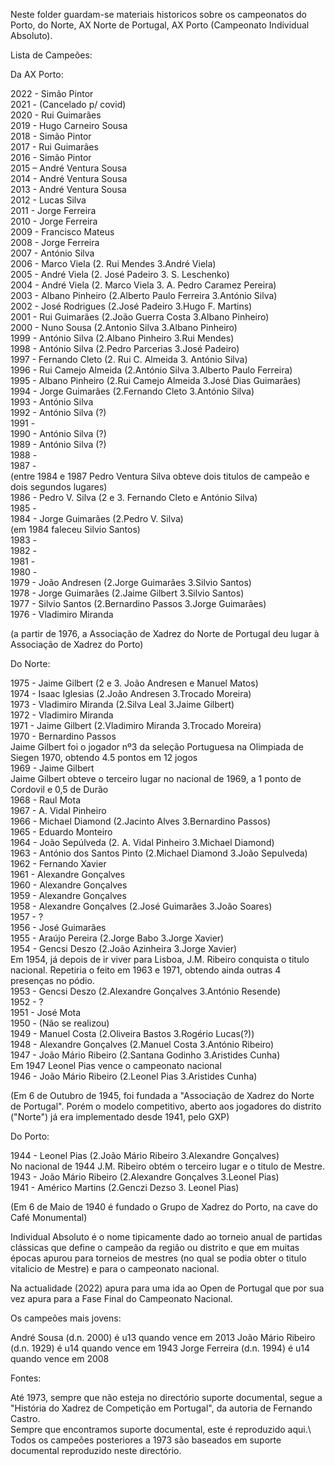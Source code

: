 Neste folder guardam-se materiais historicos sobre os campeonatos do Porto, do Norte, AX Norte de Portugal, AX Porto (Campeonato Individual Absoluto).

Lista de Campeões:

Da AX Porto:

2022 - Simão Pintor\
2021 - (Cancelado p/ covid)\
2020 - Rui Guimarães\
2019 - Hugo Carneiro Sousa\
2018 - Simão Pintor\
2017 - Rui Guimarães\
2016 - Simão Pintor\
2015 – André Ventura Sousa\
2014 - André Ventura Sousa\
2013 - André Ventura Sousa\
2012 - Lucas Silva\
2011 - Jorge Ferreira\
2010 - Jorge Ferreira\
2009 - Francisco Mateus\
2008 - Jorge Ferreira\
2007 - António Silva\
2006 - Marco Viela (2. Rui Mendes 3.André Viela)\
2005 - André Viela (2. José Padeiro 3. S. Leschenko)\
2004 - André Viela (2. Marco Viela 3. A. Pedro Caramez Pereira)\
2003 - Albano Pinheiro (2.Alberto Paulo Ferreira 3.António Silva)\
2002 - José Rodrigues (2.José Padeiro 3.Hugo F. Martins)\
2001 - Rui Guimarães (2.João Guerra Costa 3.Albano Pinheiro)\
2000 - Nuno Sousa (2.Antonio Silva 3.Albano Pinheiro)\
1999 - António Silva (2.Albano Pinheiro 3.Rui Mendes)\
1998 - António Silva (2.Pedro Parcerias 3.José Padeiro)\
1997 - Fernando Cleto (2. Rui C. Almeida 3. António Silva)\
1996 - Rui Camejo Almeida (2.António Silva 3.Alberto Paulo Ferreira)\
1995 - Albano Pinheiro (2.Rui Camejo Almeida 3.José Dias Guimarães)\
1994 - Jorge Guimarães (2.Fernando Cleto 3.António Silva)\
1993 - António Silva\
1992 - António Silva (?)\
1991 - \
1990 - António Silva (?)\
1989 - António Silva (?)\
1988 - \
1987 - \
(entre 1984 e 1987 Pedro Ventura Silva obteve dois titulos de campeão e dois segundos lugares) \
1986 - Pedro V. Silva (2 e 3. Fernando Cleto e António Silva)\
1985 - \
1984 - Jorge Guimarães (2.Pedro V. Silva)\
(em 1984 faleceu Silvio Santos)\
1983 - \
1982 - \
1981 - \
1980 - \
1979 - João Andresen (2.Jorge Guimarães 3.Silvio Santos)\
1978 - Jorge Guimarães (2.Jaime Gilbert 3.Silvio Santos)\
1977 - Silvio Santos (2.Bernardino Passos 3.Jorge Guimarães)\
1976 - Vladimiro Miranda

(a partir de  1976, a Associação de Xadrez do Norte de Portugal deu lugar à Associação de Xadrez do Porto) 

Do Norte:

1975 - Jaime Gilbert (2 e 3. João Andresen e Manuel Matos)\
1974 - Isaac Iglesias (2.João Andresen 3.Trocado Moreira)\
1973 - Vladimiro Miranda (2.Silva Leal 3.Jaime Gilbert)\
1972 - Vladimiro Miranda\
1971 - Jaime Gilbert (2.Vladimiro Miranda 3.Trocado Moreira)\
1970 - Bernardino Passos\
Jaime Gilbert foi o jogador nº3 da seleção Portuguesa na Olimpiada de Siegen 1970, obtendo 4.5 pontos em 12 jogos\
1969 - Jaime Gilbert\
Jaime Gilbert obteve o terceiro lugar no nacional de 1969, a 1 ponto de Cordovil e 0,5 de Durão\
1968 - Raul Mota\
1967 - A. Vidal Pinheiro\
1966 - Michael Diamond (2.Jacinto Alves 3.Bernardino Passos)\
1965 - Eduardo Monteiro\
1964 - João Sepúlveda (2. A. Vidal Pinheiro 3.Michael Diamond)\
1963 - António dos Santos Pinto (2.Michael Diamond 3.João Sepulveda)\
1962 - Fernando Xavier\
1961 - Alexandre Gonçalves\
1960 - Alexandre Gonçalves\
1959 - Alexandre Gonçalves\
1958 - Alexandre Gonçalves (2.José Guimarães 3.João Soares)\
1957 - ?\
1956 - José Guimarães\
1955 - Araújo Pereira (2.Jorge Babo 3.Jorge Xavier)\
1954 - Gencsi Deszo (2.João Azinheira 3.Jorge Xavier)\
Em 1954, já depois de ir viver para Lisboa, J.M. Ribeiro conquista o titulo nacional. Repetiria o feito em 1963 e 1971, obtendo ainda outras 4 presenças no pódio.\
1953 - Gencsi Deszo (2.Alexandre Gonçalves 3.António Resende)\
1952 - ?\
1951 - José Mota\
1950 - (Não se realizou)\
1949 - Manuel Costa (2.Oliveira Bastos 3.Rogério Lucas(?))\
1948 - Alexandre Gonçalves (2.Manuel Costa 3.António Ribeiro)\
1947 - João Mário Ribeiro (2.Santana Godinho 3.Aristides Cunha)\
Em 1947 Leonel Pias vence o campeonato nacional\
1946 - João Mário Ribeiro (2.Leonel Pias 3.Aristides Cunha)

(Em 6 de Outubro de 1945, foi fundada a "Associação de Xadrez do Norte de Portugal".
Porém o modelo competitivo, aberto aos jogadores do distrito ("Norte") já era implementado 
desde 1941, pelo GXP)

Do Porto:

1944 - Leonel Pias (2.João Mário Ribeiro 3.Alexandre Gonçalves)\
No nacional de 1944 J.M. Ribeiro obtém o terceiro lugar e o titulo de Mestre.\
1943 - João Mário Ribeiro (2.Alexandre Gonçalves 3.Leonel Pias)\
1941 - Américo Martins (2.Genczi Dezso 3. Leonel Pias)

(Em 6 de Maio de 1940 é fundado o Grupo de Xadrez do Porto, na cave do Café Monumental)

Individual Absoluto é o nome tipicamente dado ao torneio anual  de partidas clássicas que define o campeão da região ou distrito e 
que em muitas épocas apurou para torneios de mestres (no qual se podia obter o titulo vitalicio de Mestre) e para o campeonato nacional.

Na actualidade (2022) apura para uma ida ao Open de Portugal que por sua vez apura para a Fase Final do Campeonato Nacional.

Os campeões mais jovens:

André Sousa (d.n. 2000) é u13 quando vence em 2013
João Mário Ribeiro (d.n. 1929) é u14 quando vence em 1943
Jorge Ferreira (d.n. 1994) é u14 quando vence em 2008

Fontes:

Até 1973, sempre que não esteja no directório suporte documental, segue a "História do Xadrez de Competição em Portugal", da autoria de Fernando Castro. \
Sempre que encontramos suporte documental, este é reproduzido aqui.\ 
Todos os campeões posteriores a 1973 são baseados em suporte documental reproduzido neste directório.
